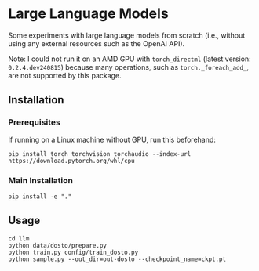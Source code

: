 # Large Language Models

Some experiments with large language models from scratch (i.e., without using any external resources such as the OpenAI API).

Note: I could not run it on an AMD GPU with `torch_directml` (latest version: `0.2.4.dev240815`)
because many operations, such as `torch._foreach_add_`, are not supported by this package.

## Installation

### Prerequisites

If running on a Linux machine without GPU, run this beforehand:
```shell
pip install torch torchvision torchaudio --index-url https://download.pytorch.org/whl/cpu
```

### Main Installation

```shell
pip install -e "."
```

## Usage

```shell
cd llm
python data/dosto/prepare.py
python train.py config/train_dosto.py
python sample.py --out_dir=out-dosto --checkpoint_name=ckpt.pt
```